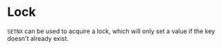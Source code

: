 # Lock

`SETNX` can be used to acquire a lock, which will only set a value if the key doesn't already exist.
